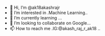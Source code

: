 - 👋 Hi, I’m @ak18akashrajr
- 👀 I’m interested in .Machine Learning..
- 🌱 I’m currently learning ...
- 💞️ I’m looking to collaborate on Google...
- 📫 How to reach me .IG:@akash_raj_r_ak18
..                        


<!---
ak18akashrajr/ak18akashrajr is a ✨ special ✨ repository because its `README.md` (this file) appears on your GitHub profile.
You can click the Preview link to take a look at your changes.
--->
